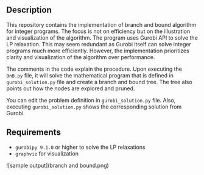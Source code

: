 ## Description
This repository contains the implementation of branch and bound algorithm for integer programs. The focus is not on efficiency but on the illustration and visualization of the algorithm.
The program uses Gurobi API to solve the LP relaxation. This may seem redundant as Gurobi itself can solve integer programs much more efficiently. However, the implementation prioritizes clarity and visualization 
of the algorithm over performance.

The comments in the code explain the procedure. Upon executing the `BnB.py` file, it will solve the mathematical program that is defined in `gurobi_solution.py` file and create a branch and bound tree. The tree also points out how the nodes are explored and pruned.

You can edit the problem definition in `gurobi_solution.py` file. Also, executing `gurobi_solution.py` shows the corresponding solution from Gurobi.

## Requirements

- `gurobipy 9.1.0` or higher to solve the LP relaxations
- `graphviz` for visualization

![sample output](branch and bound.png)